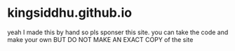 # kingsiddhu.github.io
yeah I made this by hand so pls sponser this site.
you can take the code and make your own BUT DO NOT MAKE AN EXACT COPY of the site
